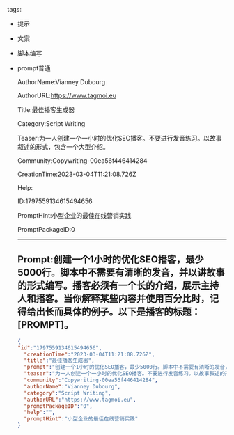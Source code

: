   tags: 
- 提示
- 文案
- 脚本编写
- prompt普通

  AuthorName:Vianney Dubourg

  AuthorURL:https://www.tagmoi.eu

  Title:最佳播客生成器

  Category:Script Writing

  Teaser:为一人创建一个一小时的优化SEO播客。不要进行发音练习。以故事叙述的形式，包含一个大型介绍。

  Community:Copywriting-00ea56f446414284

  CreationTime:2023-03-04T11:21:08.726Z

  Help:

  ID:1797559134615494656

  PromptHint:小型企业的最佳在线营销实践

  PromptPackageID:0

  ---

  ## Prompt:创建一个1小时的优化SEO播客，最少5000行。脚本中不需要有清晰的发音，并以讲故事的形式编写。播客必须有一个长的介绍，展示主持人和播客。当你解释某些内容并使用百分比时，记得给出长而具体的例子。以下是播客的标题：[PROMPT]。

  ```json
  {
  "id":"1797559134615494656",
    "creationTime":"2023-03-04T11:21:08.726Z",
    "title":"最佳播客生成器",
    "prompt":"创建一个1小时的优化SEO播客，最少5000行。脚本中不需要有清晰的发音，并以讲故事的形式编写。播客必须有一个长的介绍，展示主持人和播客。当你解释某些内容并使用百分比时，记得给出长而具体的例子。以下是播客的标题：[PROMPT]。",
    "teaser":"为一人创建一个一小时的优化SEO播客。不要进行发音练习。以故事叙述的形式，包含一个大型介绍。",
    "community":"Copywriting-00ea56f446414284",
    "authorName":"Vianney Dubourg",
    "category":"Script Writing",
    "authorURL":"https://www.tagmoi.eu",
    "promptPackageID":"0",
    "help":"",
    "promptHint":"小型企业的最佳在线营销实践"
  }
  ```
